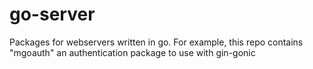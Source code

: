 # go-server
Packages for webservers written in go. For example, this repo contains "mgoauth" an authentication package to use with gin-gonic
